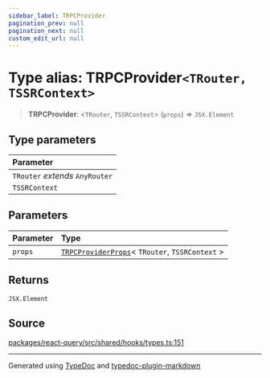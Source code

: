 ```yaml
---
sidebar_label: TRPCProvider
pagination_prev: null
pagination_next: null
custom_edit_url: null
---
```


# Type alias: TRPCProvider`<TRouter, TSSRContext>`

> **TRPCProvider**: \<`TRouter`, `TSSRContext`\> (`props`) => `JSX.Element`

## Type parameters

| Parameter                       |
| :------------------------------ |
| `TRouter` _extends_ `AnyRouter` |
| `TSSRContext`                   |

## Parameters

| Parameter | Type                                                                                                    |
| :-------- | :------------------------------------------------------------------------------------------------------ |
| `props`   | [`TRPCProviderProps`](../01-Interfaces/03-interface.TRPCProviderProps.md)< `TRouter`, `TSSRContext` \> |

## Returns

`JSX.Element`

## Source

[packages/react-query/src/shared/hooks/types.ts:151](https://github.com/trpc/trpc/blob/caccce64/packages/react-query/src/shared/hooks/types.ts#L151)

---

Generated using [TypeDoc](https://typedoc.org/) and [typedoc-plugin-markdown](https://www.npmjs.com/package/typedoc-plugin-markdown)
